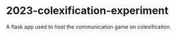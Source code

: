 # 2023-colexification-experiment
A flask app used to host the communication game on colexificaiton.
